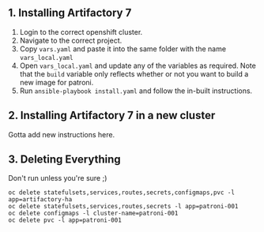 ## 1. Installing Artifactory 7

1. Login to the correct openshift cluster.
2. Navigate to the correct project.
3. Copy `vars.yaml` and paste it into the same folder with the name `vars_local.yaml`
4. Open `vars_local.yaml` and update any of the variables as required. Note that the `build` variable only reflects whether or not you want to build a new image for patroni.
6. Run `ansible-playbook install.yaml` and follow the in-built instructions.

## 2. Installing Artifactory 7 in a new cluster

Gotta add new instructions here.

## 3. Deleting Everything

Don't run unless you're sure ;)

```
oc delete statefulsets,services,routes,secrets,configmaps,pvc -l app=artifactory-ha
oc delete statefulsets,services,routes,secrets -l app=patroni-001
oc delete configmaps -l cluster-name=patroni-001
oc delete pvc -l app=patroni-001
```
